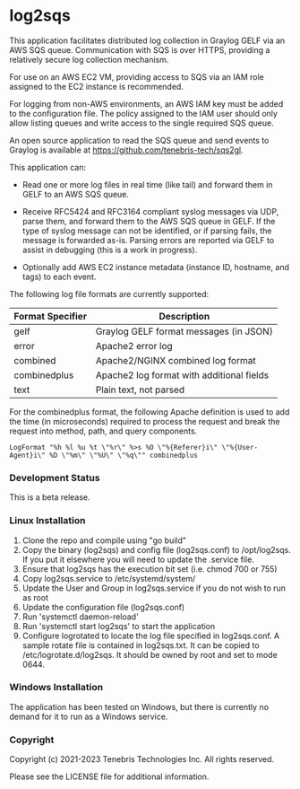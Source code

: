 # log2sqs

This application facilitates distributed log collection in Graylog GELF via an AWS SQS queue. Communication with
SQS is over HTTPS, providing a relatively secure log collection mechanism.

For use on an AWS EC2 VM, providing access to SQS via an IAM role assigned to the EC2 instance is recommended.

For logging from non-AWS environments, an AWS IAM key must be added to the configuration file. The policy assigned
to the IAM user should only allow listing queues and write access to the single required SQS queue.

An open source application to read the SQS queue and send events to Graylog is available at
https://github.com/tenebris-tech/sqs2gl.

This application can:

- Read one or more log files in real time (like tail) and forward them in GELF to an AWS SQS queue.

- Receive RFC5424 and RFC3164 compliant syslog messages via UDP, parse them, and forward them to the 
AWS SQS queue in GELF. If the type of syslog message can not be identified, or if parsing fails, the
message is forwarded as-is. Parsing errors are reported via GELF to assist in debugging (this is a work in progress).

- Optionally add AWS EC2 instance metadata (instance ID, hostname, and tags) to each event.

The following log file formats are currently supported:

| Format Specifier | Description                               |
|------------------|-------------------------------------------|
| gelf             | Graylog GELF format messages (in JSON)    |
| error            | Apache2 error log                         |
| combined         | Apache2/NGINX combined log format         |
| combinedplus     | Apache2 log format with additional fields |
| text             | Plain text, not parsed                    |

For the combinedplus format, the following Apache definition is used
to add the time (in microseconds) required to process the request and
break the request into method, path, and query components.

```
LogFormat "%h %l %u %t \"%r\" %>s %O \"%{Referer}i\" \"%{User-Agent}i\" %D \"%m\" \"%U\" \"%q\"" combinedplus
```

### Development Status

This is a beta release.

### Linux Installation

1) Clone the repo and compile using "go build"
2) Copy the binary (log2sqs) and config file (log2sqs.conf) to /opt/log2sqs. If you put it elsewhere you will need to
   update the .service file.
3) Ensure that log2sqs has the execution bit set (i.e. chmod 700 or 755)
4) Copy log2sqs.service to /etc/systemd/system/
5) Update the User and Group in log2sqs.service if you do not wish to run as root
6) Update the configuration file (log2sqs.conf)
7) Run 'systemctl daemon-reload'
8) Run 'systemctl start log2sqs' to start the application
9) Configure logrotated to locate the log file specified in log2sqs.conf. A sample rotate file is contained in
   log2sqs.txt. It can be copied to /etc/logrotate.d/log2sqs. It should be owned by root and set to mode 0644.

### Windows Installation

The application has been tested on Windows, but there is currently no demand for it to run as a Windows service.

### Copyright

Copyright (c) 2021-2023 Tenebris Technologies Inc. All rights reserved.

Please see the LICENSE file for additional information.
